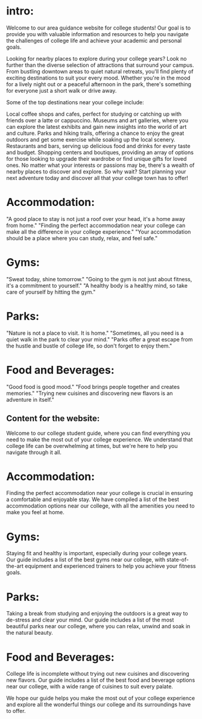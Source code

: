 # intro:
Welcome to our area guidance website for college students! Our goal is to provide you with valuable information and resources to help you navigate the challenges of college life and achieve your academic and personal goals.

Looking for nearby places to explore during your college years? Look no further than the diverse selection of attractions that surround your campus. From bustling downtown areas to quiet natural retreats, you'll find plenty of exciting destinations to suit your every mood. Whether you're in the mood for a lively night out or a peaceful afternoon in the park, there's something for everyone just a short walk or drive away.

Some of the top destinations near your college include:

Local coffee shops and cafes, perfect for studying or catching up with friends over a latte or cappuccino.
Museums and art galleries, where you can explore the latest exhibits and gain new insights into the world of art and culture.
Parks and hiking trails, offering a chance to enjoy the great outdoors and get some exercise while soaking up the local scenery.
Restaurants and bars, serving up delicious food and drinks for every taste and budget.
Shopping centers and boutiques, providing an array of options for those looking to upgrade their wardrobe or find unique gifts for loved ones.
No matter what your interests or passions may be, there's a wealth of nearby places to discover and explore. So why wait? Start planning your next adventure today and discover all that your college town has to offer!

# Accommodation:

"A good place to stay is not just a roof over your head, it's a home away from home."
"Finding the perfect accommodation near your college can make all the difference in your college experience."
"Your accommodation should be a place where you can study, relax, and feel safe."

# Gyms:

"Sweat today, shine tomorrow."
"Going to the gym is not just about fitness, it's a commitment to yourself."
"A healthy body is a healthy mind, so take care of yourself by hitting the gym."

# Parks:

"Nature is not a place to visit. It is home."
"Sometimes, all you need is a quiet walk in the park to clear your mind."
"Parks offer a great escape from the hustle and bustle of college life, so don't forget to enjoy them."

# Food and Beverages:

"Good food is good mood."
"Food brings people together and creates memories."
"Trying new cuisines and discovering new flavors is an adventure in itself."

## Content for the website:

Welcome to our college student guide, where you can find everything you need to make the most out of your college experience. We understand that college life can be overwhelming at times, but we're here to help you navigate through it all.

# Accommodation:

Finding the perfect accommodation near your college is crucial in ensuring a comfortable and enjoyable stay. We have compiled a list of the best accommodation options near our college, with all the amenities you need to make you feel at home.

# Gyms:

Staying fit and healthy is important, especially during your college years. Our guide includes a list of the best gyms near our college, with state-of-the-art equipment and experienced trainers to help you achieve your fitness goals.

# Parks:

Taking a break from studying and enjoying the outdoors is a great way to de-stress and clear your mind. Our guide includes a list of the most beautiful parks near our college, where you can relax, unwind and soak in the natural beauty.

# Food and Beverages:

College life is incomplete without trying out new cuisines and discovering new flavors. Our guide includes a list of the best food and beverage options near our college, with a wide range of cuisines to suit every palate.

We hope our guide helps you make the most out of your college experience and explore all the wonderful things our college and its surroundings have to offer.